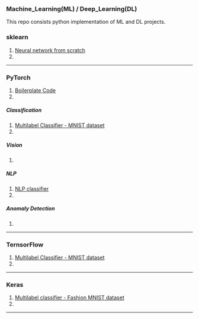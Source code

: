 ### Machine_Learning(ML) / Deep_Learning(DL)
This repo consists python implementation of ML and DL projects.

### sklearn
1. [Neural network from scratch](https://github.com/mohd-muzamil/ML_DL/blob/main/BackPropogation.ipynb)
1. []()

----
### PyTorch
1. [Boilerplate Code](https://github.com/mohd-muzamil/ML_DL/blob/main/boilerplate_pytorch.ipynb)
1. []()

##### Classification
1. [Multilabel Classifier - MNIST dataset](https://github.com/mohd-muzamil/ML_DL/blob/main/MNIST_Classifier_Pytorch.ipynb)
1. []()

##### Vision
1. []()

##### NLP
1. [NLP classifier](https://github.com/mohd-muzamil/ML_DL/blob/main/NLP_with_PyTorch.ipynb)
1. []()

##### Anomaly Detection
1. []()

----
### TernsorFlow
1. [Multilabel Classifier - MNIST dataset](https://github.com/mohd-muzamil/ML_DL/blob/main/MNIST_classifier_Tensorflow.ipynb)
1. []()

----
### Keras
1. [Multilabel classifier - Fashion MNIST dataset](https://github.com/mohd-muzamil/ML_DL/blob/main/Fashion_MNIST_classifier_using_Keras.ipynb)
1. []()
----